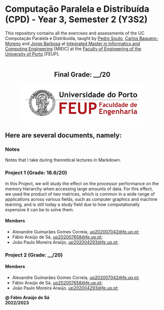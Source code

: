 # Computação Paralela e Distribuída (CPD) - Year 3, Semester 2 (Y3S2)

This repository contains all the exercises and assessments of the UC Computação Paralela e Distribuída, taught by [Pedro Souto](https://sigarra.up.pt/feup/pt/func_geral.formview?p_codigo=238172), [Carlos Baquero-Moreno](https://sigarra.up.pt/feup/pt/func_geral.formview?p_codigo=666857) and [Jorge Barbosa](https://sigarra.up.pt/feup/pt/func_geral.formview?p_codigo=246626) at [Integrated Master in Informatics and Computing Engineering](https://sigarra.up.pt/feup/pt/cur_geral.cur_view?pv_curso_id=742) [MIEIC] at the [Faculty of Engineering of the University of Porto](https://sigarra.up.pt/feup/pt/web_page.Inicial) [FEUP]. <br> <br>

<h2 align = "center" >Final Grade: __/20</h2>
<p align = "center" >
  <img 
       title = "FEUP logo"
       src = "Images//FEUP_Logo.png" 
       alt = "FEUP Logo" 
       />
</p>

## Here are several documents, namely:

### Notes

Notes that I take during theoretical lectures in Markdown. <br>

### Project 1 (Grade: 18.6/20)

In this Project, we will study the effect on the processor performance on the memory hierarchy when accessing large amounts of data. For this effect, we used the product of two matrices, which is common in a wide range of applications across various fields, such as computer graphics and machine learning, and is still today a study field due to how computationally expensive it can be to solve them.

#### Members

- Alexandre Guimarães Gomes Correia, up202007042@fe.up.pt;
- Fábio Araújo de Sá, up202007658@fe.up.pt;
- João Paulo Moreira Araújo, up202004293@fe.up.pt;

### Project 2 (Grade: __/20)



#### Members

- Alexandre Guimarães Gomes Correia, up202007042@fe.up.pt;
- Fábio Araújo de Sá, up202007658@fe.up.pt;
- João Paulo Moreira Araújo, up202004293@fe.up.pt;

**@ Fábio Araújo de Sá** <br>
**2022/2023**
